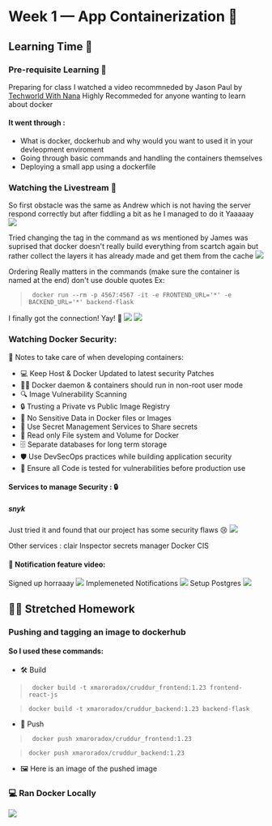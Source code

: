 # Week 1 — App Containerization 🐳

## Learning Time 📖

### Pre-requisite Learning 🚀
Preparing for class I watched a video recommneded by Jason Paul by [Techworld With Nana](https://youtu.be/pg19Z8LL06w)
Highly Recommeded for anyone wanting to learn about docker 
#### It went through :
 * What is docker, dockerhub and why would you want to used it in your devleopment enviroment
 * Going through basic commands and handling the containers themselves
 * Deploying a small app using a dockerfile 

### Watching the Livestream 🎥

So first obstacle was the same as Andrew which is not having the server respond correctly but after fiddling a bit as he I managed to do it Yaaaaay
![](assets/week1/livestrream_flask_run.png)

Tried changing the tag in the command as ws mentioned by James was suprised that docker doesn't really build everything from scartch again but rather collect the layers it has already made and get them from the cache
![](assets/week1/changing_tags.png)

Ordering Really matters in the commands (make sure the container is named at the end)
don't use double quotes
Ex:
>``` docker run --rm -p 4567:4567 -it -e FRONTEND_URL='*' -e BACKEND_URL='*' backend-flask```
 
I finally got the connection! Yay! 🎉
![](assets/week1/running_the_livestream_container.png)
![](assets/week1/cruddur_live.png)

### Watching Docker Security:

📝 Notes to take care of when developing containers:

* 💻 Keep Host & Docker Updated to latest security Patches
* 👨‍💼 Docker daemon & containers should run in non-root user mode
* 🔍 Image Vulnerability Scanning
* 🔒 Trusting a Private vs Public Image Registry
* 🚫 No Sensitive Data in Docker files or Images
* 🔑 Use Secret Management Services to Share secrets
* 📖 Read only File system and Volume for Docker
* 🗄️ Separate databases for long term storage
* 🛡️ Use DevSecOps practices while building application security
* 🧪 Ensure all Code is tested for vulnerabilities before production use

#### Services to manage Security : 🔒
##### snyk
Just tried it and found that our project has some security flaws :cry:
![](assets/week1/snyk_sec_check.png)

Other services : clair Inspector secrets manager Docker CIS

#### 🔔 Notification feature video:
Signed up horraaay 
![](assets/week1/cruddur_sign_up.png)
Implemeneted Notifications
![](assets/week1/implemented_notifications.png)
Setup Postgres
![](assets/week1/setup_postgres.png)

## 🏋️‍♂️ Stretched Homework
### Pushing and tagging an image to dockerhub
#### So I used these commands:

* 🛠️ Build

>``` docker build -t xmaroradox/cruddur_frontend:1.23 frontend-react-js```

>``` docker build -t xmaroradox/cruddur_backend:1.23 backend-flask ```

* 🚀 Push
>``` docker push xmaroradox/cruddur_frontend:1.23```

>```docker push xmaroradox/cruddur_backend:1.23```

* 🖼️ Here is an image of the pushed image


###  💻 Ran Docker Locally
![](assets/week1/docker_locally.png)